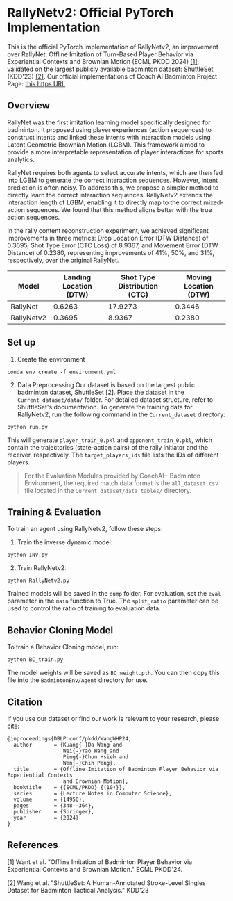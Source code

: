 # RallyNetv2: Official PyTorch Implementation
This is the official PyTorch implementation of RallyNetv2, an improvement over RallyNet: Offline Imitation of Turn-Based Player Behavior via Experiential Contexts and Brownian Motion (ECML PKDD 2024) [[1]](https://arxiv.org/abs/2403.12406), validated on the largest publicly available badminton dataset: ShuttleSet (KDD'23) [[2]](https://arxiv.org/abs/2306.04948). Our official implementations of Coach AI Badminton Project Page: [this https URL](https://github.com/wywyWang/CoachAI-Projects)

## Overview

RallyNet was the first imitation learning model specifically designed for badminton. It proposed using player experiences (action sequences) to construct intents and linked these intents with interaction models using Latent Geometric Brownian Motion (LGBM). This framework aimed to provide a more interpretable representation of player interactions for sports analytics.

RallyNet requires both agents to select accurate intents, which are then fed into LGBM to generate the correct interaction sequences. However, intent prediction is often noisy. To address this, we propose a simpler method to directly learn the correct interaction sequences. RallyNetv2 extends the interaction length of LGBM, enabling it to directly map to the correct mixed-action sequences. We found that this method aligns better with the true action sequences.

In the rally content reconstruction experiment, we achieved significant improvements in three metrics: Drop Location Error (DTW Distance) of 0.3695, Shot Type Error (CTC Loss) of 8.9367, and Movement Error (DTW Distance) of 0.2380, representing improvements of 41%, 50%, and 31%, respectively, over the original RallyNet.

| Model        | Landing Location (DTW) | Shot Type Distribution (CTC) | Moving Location (DTW) |
|--------------|------------------------|-----------------------------|-----------------------|
| RallyNet     | 0.6263                 | 17.9273                     | 0.3446                |
| RallyNetv2   | 0.3695                 | 8.9367                      | 0.2380                |

## Set up
1. Create the environment
```
conda env create -f environment.yml
```

2. Data Preprocessing 
Our dataset is based on the largest public badminton dataset, ShuttleSet [2]. Place the dataset in the `Current_dataset/data/` folder. For detailed dataset structure, refer to ShuttleSet's documentation. To generate the training data for RallyNetv2, run the following command in the `Current_dataset` directory:
```
python run.py
```
This will generate `player_train_0.pkl` and `opponent_train_0.pkl`, which contain the trajectories (state-action pairs) of the rally initiator and the receiver, respectively. The `target_players_ids` file lists the IDs of different players.

> For the Evaluation Modules provided by CoachAI+ Badminton Environment, the required match data format is the `all_dataset.csv` file located in the `Current_dataset/data_tables/` directory.

## Training & Evaluation
To train an agent using RallyNetv2, follow these steps:
1. Train the inverse dynamic model:
```
python INV.py 
```
2. Train RallyNetv2:
```
python RallyNetv2.py 
```
Trained models will be saved in the `dump` folder. For evaluation, set the `eval` parameter in the `main` function to True. The `split_ratio` parameter can be used to control the ratio of training to evaluation data.

## Behavior Cloning Model
To train a Behavior Cloning model, run:
```
python BC_train.py 
```
The model weights will be saved as `BC_weight.pth`. You can then copy this file into the `BadmintonEnv/Agent` directory for use.

## Citation
If you use our dataset or find our work is relevant to your research, please cite:
```
@inproceedings{DBLP:conf/pkdd/WangWHP24,
  author       = {Kuang{-}Da Wang and
                  Wei{-}Yao Wang and
                  Ping{-}Chun Hsieh and
                  Wen{-}Chih Peng},
  title        = {Offline Imitation of Badminton Player Behavior via Experiential Contexts
                  and Brownian Motion},
  booktitle    = {{ECML/PKDD} {(10)}},
  series       = {Lecture Notes in Computer Science},
  volume       = {14950},
  pages        = {348--364},
  publisher    = {Springer},
  year         = {2024}
}
```

## References
[1] Want et al. "Offline Imitation of Badminton Player Behavior via Experiential Contexts and Brownian Motion." ECML PKDD'24.

[2] Wang et al. "ShuttleSet: A Human-Annotated Stroke-Level Singles Dataset for Badminton Tactical Analysis." KDD'23